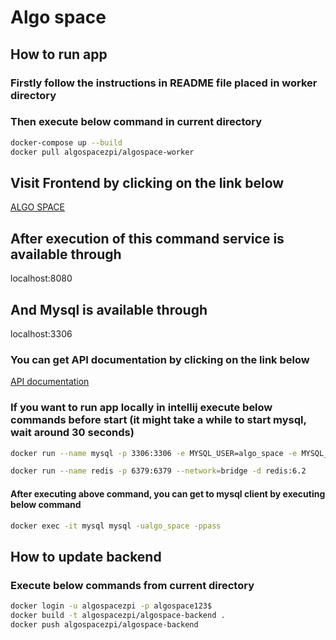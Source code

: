 # Algo space

## How to run app

### Firstly follow the instructions in README file placed in worker directory

### Then execute below command in current directory
```bash
docker-compose up --build
docker pull algospacezpi/algospace-worker
```

## Visit Frontend by clicking on the link below
[ALGO SPACE](http://localhost:3000/)

## After execution of this command service is available through
localhost:8080

## And Mysql is available through
localhost:3306

### You can get API documentation by clicking on the link below
[API documentation](http://localhost:8080/swagger-ui.html)

### If you want to run app locally in intellij execute below commands before start (it might take a while to start mysql, wait around 30 seconds)
```bash
docker run --name mysql -p 3306:3306 -e MYSQL_USER=algo_space -e MYSQL_ROOT_PASSWORD=pass -e MYSQL_PASSWORD=pass -e MYSQL_DATABASE=algo_space -d mysql:8.0.30
```
```bash
docker run --name redis -p 6379:6379 --network=bridge -d redis:6.2
```
#### After executing above command, you can get to mysql client by executing below command  
```bash
docker exec -it mysql mysql -ualgo_space -ppass
```

## How to update backend

### Execute below commands from current directory
```bash
docker login -u algospacezpi -p algospace123$
docker build -t algospacezpi/algospace-backend .
docker push algospacezpi/algospace-backend
```
